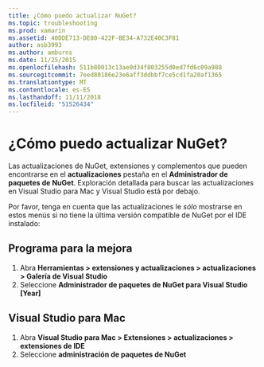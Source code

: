 ```yaml
---
title: ¿Cómo puedo actualizar NuGet?
ms.topic: troubleshooting
ms.prod: xamarin
ms.assetid: 40DDE713-DE80-422F-BE34-A732E40C3F81
author: asb3993
ms.author: amburns
ms.date: 11/25/2015
ms.openlocfilehash: 511b80013c13ae0d34f803255d0ed7fd6c09a988
ms.sourcegitcommit: 7eed80186e23e6aff3ddbbf7ce5cd1fa20af1365
ms.translationtype: MT
ms.contentlocale: es-ES
ms.lasthandoff: 11/11/2018
ms.locfileid: "51526434"
---
```

# <a name="how-can-i-update-nuget"></a>¿Cómo puedo actualizar NuGet?

Las actualizaciones de NuGet, extensiones y complementos que pueden encontrarse en el **actualizaciones** pestaña en el **Administrador de paquetes de NuGet**. Exploración detallada para buscar las actualizaciones en Visual Studio para Mac y Visual Studio está por debajo. 

Por favor, tenga en cuenta que las actualizaciones le *sólo* mostrarse en estos menús si no tiene la última versión compatible de NuGet por el IDE instalado:

## <a name="visual-studio"></a>Programa para la mejora
1. Abra **Herramientas > extensiones y actualizaciones > actualizaciones > Galería de Visual Studio**
2. Seleccione **Administrador de paquetes de NuGet para Visual Studio [Year]**

## <a name="visual-studio-for-mac"></a>Visual Studio para Mac

1. Abra **Visual Studio para Mac > Extensiones > actualizaciones > extensiones de IDE**
2. Seleccione **administración de paquetes de NuGet**

